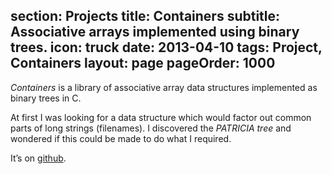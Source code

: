 section: Projects
title: Containers
subtitle: Associative arrays implemented using binary trees.
icon: truck
date: 2013-04-10
tags: Project, Containers
layout: page
pageOrder: 1000
----

*Containers* is a library of associative array data structures implemented as binary trees in C.

At first I was looking for a data structure which would factor out common parts of long strings (filenames). I discovered the *PATRICIA tree* and wondered if this could be made to do what I required.

It’s on [github](http://github.com/dpt/Containers).

